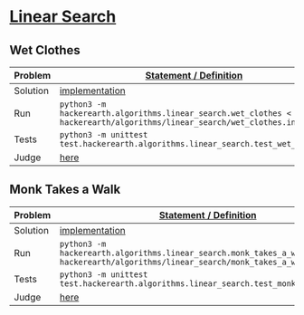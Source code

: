 # [Linear Search](https://www.hackerearth.com/practice/algorithms/searching/linear-search/practice-problems)
## Wet Clothes
|Problem|[Statement / Definition](https://www.hackerearth.com/practice/algorithms/searching/linear-search/practice-problems/algorithm/wet-clothes-625348cf/description)|
|---|---|
|Solution|[implementation](wet_clothes.py#L10-L22) |
|Run|`python3 -m hackerearth.algorithms.linear_search.wet_clothes < hackerearth/algorithms/linear_search/wet_clothes.in`|
|Tests|`python3 -m unittest test.hackerearth.algorithms.linear_search.test_wet_clothes`|
|Judge| [here](https://www.hackerearth.com/submission/36088225/)

## Monk Takes a Walk
|Problem|[Statement / Definition](https://www.hackerearth.com/practice/algorithms/searching/linear-search/practice-problems/algorithm/monk-takes-a-walk/description)|
|---|---|
|Solution|[implementation](monk_takes_a_walk.py#L1-L10) |
|Run|`python3 -m hackerearth.algorithms.linear_search.monk_takes_a_walk < hackerearth/algorithms/linear_search/monk_takes_a_walk.in`|
|Tests|`python3 -m unittest test.hackerearth.algorithms.linear_search.test_monk_takes_a_walk`|
|Judge| [here](https://www.hackerearth.com/submission/39195835/)
